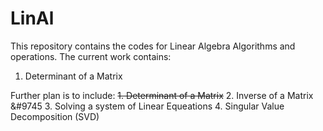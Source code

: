 # LinAl
This repository contains the codes for Linear Algebra Algorithms and operations.
The current work contains:
1. Determinant of a Matrix

Further plan is to include:
~~1. Determinant of a Matrix~~ 
2. Inverse of a Matrix &#9745
3. Solving a system of Linear Equeations 
4. Singular Value Decomposition (SVD)
